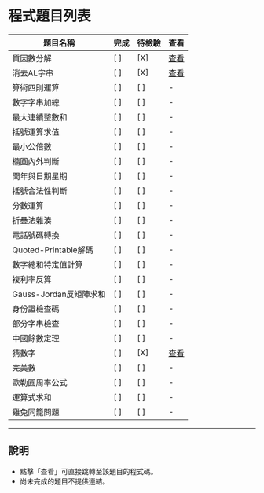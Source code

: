 # 程式題目列表


| 題目名稱               | 完成 | 待檢驗 | 查看 |
|------------------------|------|--------|------|
| 質因數分解             | [ ]  | [X]    | [查看](./1/main.cpp) |
| 消去AL字串              | [ ]  | [X]    | [查看](./2/main.cpp) |
| 算術四則運算            | [ ]  | [ ]    | - |
| 數字字串加總            | [ ]  | [ ]    | - |
| 最大連續整數和          | [ ]  | [ ]    | - |
| 括號運算求值            | [ ]  | [ ]    | - |
| 最小公倍數              | [ ]  | [ ]    | - |
| 橢圓內外判斷            | [ ]  | [ ]    | - |
| 閏年與日期星期          | [ ]  | [ ]    | - |
| 括號合法性判斷          | [ ]  | [ ]    | - |
| 分數運算                | [ ]  | [ ]    | - |
| 折疊法雜湊              | [ ]  | [ ]    | - |
| 電話號碼轉換            | [ ]  | [ ]    | - |
| Quoted-Printable解碼    | [ ]  | [ ]    | - |
| 數字總和特定值計算      | [ ]  | [ ]    | - |
| 複利率反算              | [ ]  | [ ]    | - |
| Gauss-Jordan反矩陣求和  | [ ]  | [ ]    | - |
| 身份證檢查碼            | [ ]  | [ ]    | - |
| 部分字串檢查            | [ ]  | [ ]    | - |
| 中國餘數定理            | [ ]  | [ ]    | - |
| 猜數字                  | [ ]  | [X]    | [查看](./21/main.cpp) |
| 完美數                  | [ ]  | [ ]    | - |
| 歐勒圓周率公式          | [ ]  | [ ]    | - |
| 運算式求和              | [ ]  | [ ]    | - |
| 雞兔同籠問題            | [ ]  | [ ]    | - |

---

## 說明
- 點擊「查看」可直接跳轉至該題目的程式碼。
- 尚未完成的題目不提供連結。